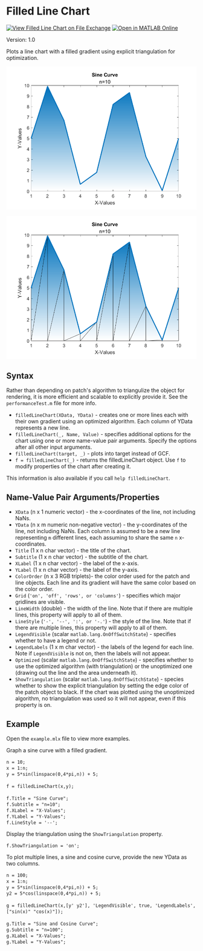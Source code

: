 # Filled Line Chart

[![View Filled Line Chart on File Exchange](https://www.mathworks.com/matlabcentral/images/matlab-file-exchange.svg)](https://www.mathworks.com/matlabcentral/fileexchange/117080-filled-line-chart)
[![Open in MATLAB Online](https://www.mathworks.com/images/responsive/global/open-in-matlab-online.svg)](https://matlab.mathworks.com/open/github/v1?host=www.mathworks.com&repo=matlabcentral/fileexchange)

Version: 1.0

Plots a line chart with a filled gradient using explicit triangulation for optimization.

![Example of Filled Line Chart by plotting a sine curve.](./example.png)

![Example of Filled Line Chart by plotting a sine curve with the triangulation shown.](./exampleWithTriangulation.png)

## Syntax
Rather than depending on patch's algorithm to triangulize the object for rendering, it is more efficient and scalable to explicitly provide it. See the `performanceTest.m` file for more info.

- `filledLineChart(XData, YData)` - creates one or more lines each with their own gradient using an optimized algorithm. Each column of YData represents a new line.
- `filledLineChart(_, Name, Value)` - specifies additional options for the chart using one or more name-value pair arguments. Specify the options after all other input arguments.
- `filledLineChart(target, _)` - plots into target instead of GCF.
- `f = filledLineChart(_)` - returns the filledLineChart object. Use `f` to modify properties of the chart after creating it.

This information is also available if you call `help filledLineChart`.

## Name-Value Pair Arguments/Properties
- `XData` (n x 1 numeric vector) - the x-coordinates of the line, not including NaNs.
- `YData` (n x m numeric non-negative vector) - the y-coordinates of the line, not including NaNs. Each column is assumed to be a new line representing `m` different lines, each assuming to share the same `n` x-coordinates.
- `Title` (1 x n char vector) - the title of the chart.
- `Subtitle` (1 x n char vector) - the subtitle of the chart.
- `XLabel` (1 x n char vector) - the label of the x-axis.
- `YLabel` (1 x n char vector) - the label of the y-axis.
- `ColorOrder` (n x 3 RGB triplets)- the color order used for the patch and line objects. Each line and its gradient will have the same color based on the color order.
- `Grid` (`'on', 'off', 'rows', or 'columns'`) - specifies which major gridlines are visible.
- `LineWidth` (double) - the width of the line. Note that if there are multiple lines, this property will apply to all of them.
- `LineStyle` (`'-', '--', ':', or '-.'`) - the style of the line. Note that if there are multiple lines, this property will apply to all of them.
- `LegendVisible` (scalar `matlab.lang.OnOffSwitchState`) - specifies whether to have a legend or not.
- `LegendLabels` (1 x m char vector) - the labels of the legend for each line. Note if `LegendVisible` is not on, then the labels will not appear.
- `Optimized` (scalar `matlab.lang.OnOffSwitchState`) - specifies whether to use the optimized algorithm (with triangulation) or the unoptimized one (drawing out the line and the area underneath it).
- `ShowTriangulation` (scalar `matlab.lang.OnOffSwitchState`) - species whether to show the explicit triangulation by setting the edge color of the patch object to black. If the chart was plotted using the unoptimized algorithm, no triangulation was used so it will not appear, even if this property is on.


## Example
Open the `example.mlx` file to view more examples.

Graph a sine curve with a filled gradient.
```
n = 10;
x = 1:n;
y = 5*sin(linspace(0,4*pi,n)) + 5;

f = filledLineChart(x,y);

f.Title = "Sine Curve";
f.Subtitle = "n=10";
f.XLabel = "X-Values";
f.YLabel = "Y-Values";
f.LineStyle = '--';
```

Display the triangulation using the `ShowTriangulation` property.
```
f.ShowTriangulation = 'on';
```

To plot multiple lines, a sine and cosine curve, provide the new YData as two columns.
```
n = 100;
x = 1:n;
y = 5*sin(linspace(0,4*pi,n)) + 5;
y2 = 5*cos(linspace(0,4*pi,n)) + 5;

g = filledLineChart(x,[y' y2'], 'LegendVisible', true, 'LegendLabels', ["sin(x)" "cos(x)"]);

g.Title = "Sine and Cosine Curve";
g.Subtitle = "n=100";
g.XLabel = "X-Values";
g.YLabel = "Y-Values";
```


